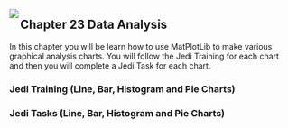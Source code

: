 <img align="left" src="http://hermonswebsites.com/Classes/CS/python.png"><H2>Chapter 23 Data Analysis</H2>

In this chapter you will be learn how to use MatPlotLib to make various graphical analysis charts. You will follow the Jedi
Training for each chart and then you will complete a Jedi Task for each chart.

<h3>Jedi Training (Line, Bar, Histogram and Pie Charts)</h3>
<h3>Jedi Tasks (Line, Bar, Histogram and Pie Charts)</h3>
